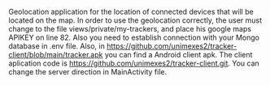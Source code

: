 Geolocation application for the location of connected devices that will be located on the map.
In order to use the geolocation correctly, the user must change to the file views/private/my-trackers, and place his google maps APIKEY on line 82.
Also you need to establish connection with your  Mongo database in .env file.
Also, in https://github.com/unimexes2/tracker-client/blob/main/tracker.apk you can find a Android client apk. The client aplication code is  https://github.com/unimexes2/tracker-client.git. You can change the server direction in MainActivity file.
